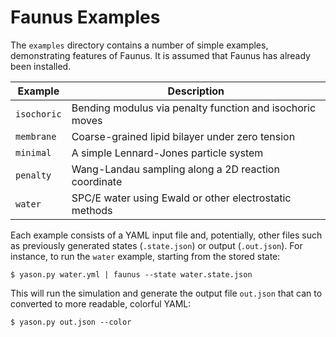 # Faunus Examples

The `examples` directory contains a number of simple examples,
demonstrating features of Faunus. It is assumed that Faunus has
already been installed.

Example         | Description
--------------- | --------------------------------------------------------
`isochoric`     | Bending modulus via penalty function and isochoric moves
`membrane`      | Coarse-grained lipid bilayer under zero tension
`minimal`       | A simple Lennard-Jones particle system
`penalty`       | Wang-Landau sampling along a 2D reaction coordinate
`water`         | SPC/E water using Ewald or other electrostatic methods

Each example consists of a YAML input file and, potentially,
other files such as previously generated states (`.state.json`) or
output (`.out.json`). For instance, to run the `water` example, starting
from the stored state:

    $ yason.py water.yml | faunus --state water.state.json

This will run the simulation and generate the output file `out.json`
that can to converted to more readable, colorful YAML:

    $ yason.py out.json --color

